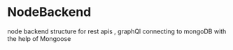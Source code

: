 # NodeBackend
node backend structure for rest apis , graphQl connecting to mongoDB with the help of Mongoose
